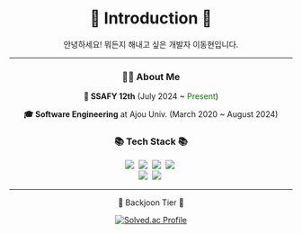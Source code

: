 <div align = "center"> 
    <h1>👋 Introduction 👋 </h1>
</div>
<p align = "center">
      안녕하세요!
      뭐든지 해내고 싶은 개발자 이동현입니다.
</p>

---

<div align = "center"> 
    <h3> 🙋‍♂️ About Me  </h3>
</div>

<div align="center">
    <p><strong>🌱 SSAFY 12th</strong> (July 2024 ~ <span style="color: green;">Present</span>)</p>
</div>

<div align="center">
    <p><strong>🎓 Software Engineering</strong> at Ajou Univ. (March 2020 ~ August 2024)</p>
</div>

<h3 align="center">📚 Tech Stack 📚</h3>
<p align="center">
  <img src="https://img.shields.io/badge/java-%23ED8B00.svg?style=for-the-badge&logo=openjdk&logoColor=white"/></a>&nbsp
  <img src="https://img.shields.io/badge/html5-%23E34F26.svg?style=for-the-badge&logo=html5&logoColor=white"/></a>&nbsp
  <img src="https://img.shields.io/badge/javascript-%23323330.svg?style=for-the-badge&logo=javascript&logoColor=%23F7DF1E"/></a>&nbsp
  <img src="https://img.shields.io/badge/css3-%231572B6.svg?style=for-the-badge&logo=css3&logoColor=white"/></a>&nbsp 
  <br>
  <img src="https://img.shields.io/badge/SpringBoot-6DB33F?style=flat-square&logo=SpringBoot&logoColor=white"/></a>&nbsp 
  <img src="https://img.shields.io/badge/mysql-4479A1.svg?style=for-the-badge&logo=mysql&logoColor=white"/></a>&nbsp
  <br>
</p>

---
<div align="center">
  <p align="center"> 🥇 Backjoon Tier 🥇 </p>
  
  [![Solved.ac Profile](http://mazassumnida.wtf/api/v2/generate_badge?boj=jfsaicn)](https://solved.ac/jfsaicn/)

</div>
